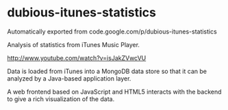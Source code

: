 # dubious-itunes-statistics
Automatically exported from code.google.com/p/dubious-itunes-statistics

Analysis of statistics from iTunes Music Player.

http://www.youtube.com/watch?v=isJakZVwcVU

Data is loaded from iTunes into a MongoDB data store so that it can be analyzed by a Java-based application layer.

A web frontend based on JavaScript and HTML5 interacts with the backend to give a rich visualization of the data.
